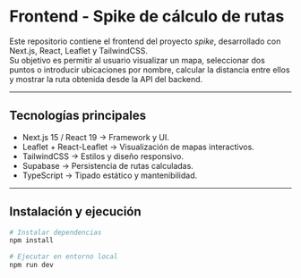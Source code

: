 # Frontend - Spike de cálculo de rutas

Este repositorio contiene el frontend del proyecto *spike*, desarrollado con Next.js, React, Leaflet y TailwindCSS.  
Su objetivo es permitir al usuario visualizar un mapa, seleccionar dos puntos o introducir ubicaciones por nombre, calcular la distancia entre ellos y mostrar la ruta obtenida desde la API del backend.

---

##  Tecnologías principales

- Next.js 15 / React 19 → Framework y UI.
- Leaflet + React-Leaflet → Visualización de mapas interactivos.
- TailwindCSS → Estilos y diseño responsivo.
- Supabase → Persistencia de rutas calculadas.
- TypeScript → Tipado estático y mantenibilidad.

---

##  Instalación y ejecución

```bash
# Instalar dependencias
npm install

# Ejecutar en entorno local
npm run dev
